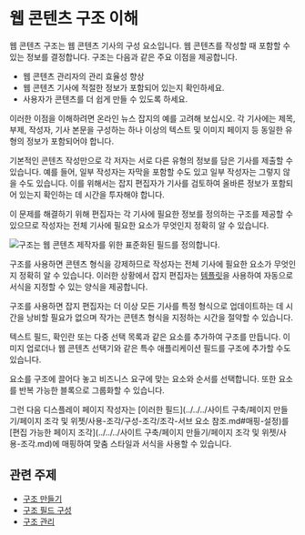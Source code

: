 # 웹 콘텐츠 구조 이해

웹 콘텐츠 구조는 웹 콘텐츠 기사의 구성 요소입니다. 웹 콘텐츠를 작성할 때 포함할 수 있는 정보를 결정합니다. 구조는 다음과 같은 주요 이점을 제공합니다.

* 웹 콘텐츠 관리자의 관리 효율성 향상
* 웹 콘텐츠 기사에 적절한 정보가 포함되어 있는지 확인하세요.
* 사용자가 콘텐츠를 더 쉽게 만들 수 있도록 하세요.

이러한 이점을 이해하려면 온라인 뉴스 잡지의 예를 고려해 보십시오. 각 기사에는 제목, 부제, 작성자, 기사 본문을 구성하는 하나 이상의 텍스트 및 이미지 페이지 등 동일한 유형의 정보가 포함되어야 합니다.

기본적인 콘텐츠 작성만으로 각 저자는 서로 다른 유형의 정보를 담은 기사를 제출할 수 있습니다. 예를 들어, 일부 작성자는 자막을 포함할 수도 있고 일부 작성자는 그렇지 않을 수도 있습니다. 이를 위해서는 잡지 편집자가 기사를 검토하여 올바른 정보가 포함되어 있는지 확인하는 데 시간을 투자해야 합니다.

이 문제를 해결하기 위해 편집자는 각 기사에 필요한 정보를 정의하는 구조를 제공할 수 있으므로 작성자는 전체 기사에 필요한 요소가 무엇인지 정확히 알 수 있습니다.

![구조는 웹 콘텐츠 제작자를 위한 표준화된 필드를 정의합니다.](./understanding-web-content-structures/images/01.png)

구조를 사용하면 콘텐츠 형식을 강제하므로 작성자는 전체 기사에 필요한 요소가 무엇인지 정확히 알 수 있습니다. 이러한 상황에서 잡지 편집자는 [템플릿](../web-content-templates/creating-web-content-templates.md)을 사용하여 자동으로 서식을 지정할 수 있는 양식을 제공합니다.

구조를 사용하면 잡지 편집자는 더 이상 모든 기사를 특정 형식으로 업데이트하는 데 시간을 낭비할 필요가 없으며 작가는 콘텐츠 형식을 지정하는 시간을 절약할 수 있습니다.

텍스트 필드, 확인란 또는 다중 선택 목록과 같은 요소를 추가하여 구조를 만듭니다. 이미지 업로더나 웹 콘텐츠 선택기와 같은 특수 애플리케이션 필드를 구조에 추가할 수도 있습니다.

요소를 구조에 끌어다 놓고 비즈니스 요구에 맞는 요소와 순서를 선택합니다. 또한 요소를 반복 가능한 블록으로 그룹화할 수 있습니다.

그런 다음 디스플레이 페이지 작성자는 [이러한 필드](../../../사이트 구축/페이지 만들기/페이지 조각 및 위젯/사용-조각/구성-조각/조각-서브 요소 참조.md#매핑-설정)를 [편집 가능한 페이지 조각](../../../사이트 구축/페이지 만들기/페이지 조각 및 위젯/사용-조각.md)에 매핑하여 맞춤 스타일과 서식을 사용할 수 있습니다.

## 관련 주제

* [구조 만들기](./creating-structures.md)
* [구조 필드 구성](./configuring-structure-fields.md)
* [구조 관리](./managing-structures.md)
